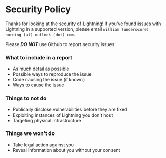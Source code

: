 # Security Policy

Thanks for looking at the security of Lightning! If you've found issues with
Lightning in a supported version, please email
`william (underscore) horning (at) outlook (dot) com`.

Please _**DO NOT**_ use
Github to report security issues.

### What to include in a report

- As much detail as possible
- Possible ways to reproduce the issue
- Code causing the issue (if known)
- Ways to cause the issue

### Things to not do

- Publically disclose vulnerabilities before they are fixed
- Exploiting instances of Lightning you don't host
- Targeting physical infrastructure

### Things we won't do

- Take legal action against you
- Reveal information about you without your consent
